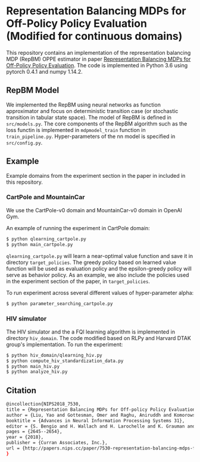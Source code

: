 # Representation Balancing MDPs for Off-Policy Policy Evaluation (Modified for continuous domains)

This repository contains an implementation of the representation balancing MDP (RepBM) OPPE estimator 
in paper [Representation Balancing MDPs for Off-Policy Policy Evaluation](https://arxiv.org/abs/1805.09044). 
The code is implemented in Python 3.6 using pytorch 0.4.1 and numpy 1.14.2.

## RepBM Model
We implemented the RepBM using neural networks as function approximator and focus on deterministic
transition case (or stochastic transition in tabular state space). The model of RepBM is defined in 
```src/models.py```. The core components of the RepBM algorithm such as the loss functin is implemented
 in ``mdpmodel_train`` function in ``train_pipeline.py``. Hyper-parameters of the nn model is specified
  in ```src/config.py```.

## Example
Example domains from the experiment section in the paper in included in this repository.
### CartPole and MountainCar
We use the CartPole-v0 domain and MountainCar-v0 domain in OpenAI Gym. 

An example of running the 
experiment in CartPole domain:
```sh
$ python qlearning_cartpole.py
$ python main_cartpole.py
```

```qlearning_cartpole.py``` will learn a near-optimal value function and save it in directory 
```target_policies```. The greedy policy based on learned value function will be used as evaluation 
policy and the epsilon-greedy policy will serve as behavior policy. As an example, we also include the policies used in 
the experiment section of the paper, in ```target_policies```.

To run experiment across several different values of hyper-parameter alpha:

```sh
$ python parameter_searching_cartpole.py
```

### HIV simulator
The HIV simulator and the a FQI learning algorithm is implemented in directory ```hiv_domain```.
 The code modified based on RLPy and Harvard DTAK group's implementation. To run the experiment:
 
 
```sh
$ python hiv_domain/qlearning_hiv.py
$ python compute_hiv_standardization_data.py
$ python main_hiv.py
$ python analyze_hiv.py
```

## Citation
```bash
@incollection{NIPS2018_7530,
title = {Representation Balancing MDPs for Off-policy Policy Evaluation},
author = {Liu, Yao and Gottesman, Omer and Raghu, Aniruddh and Komorowski, Matthieu and Faisal, Aldo A and Doshi-Velez, Finale and Brunskill, Emma},
booktitle = {Advances in Neural Information Processing Systems 31},
editor = {S. Bengio and H. Wallach and H. Larochelle and K. Grauman and N. Cesa-Bianchi and R. Garnett},
pages = {2645--2654},
year = {2018},
publisher = {Curran Associates, Inc.},
url = {http://papers.nips.cc/paper/7530-representation-balancing-mdps-for-off-policy-policy-evaluation.pdf}
}
```
